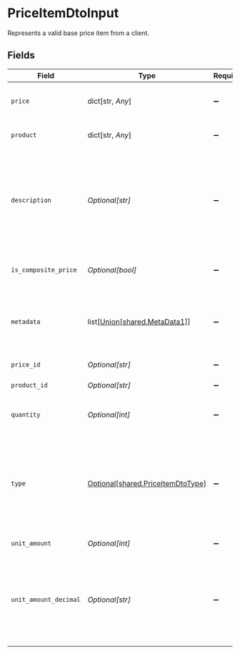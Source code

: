 # PriceItemDtoInput

Represents a valid base price item from a client.


## Fields

| Field                                                                                                                              | Type                                                                                                                               | Required                                                                                                                           | Description                                                                                                                        | Example                                                                                                                            |
| ---------------------------------------------------------------------------------------------------------------------------------- | ---------------------------------------------------------------------------------------------------------------------------------- | ---------------------------------------------------------------------------------------------------------------------------------- | ---------------------------------------------------------------------------------------------------------------------------------- | ---------------------------------------------------------------------------------------------------------------------------------- |
| `price`                                                                                                                            | dict[str, *Any*]                                                                                                                   | :heavy_minus_sign:                                                                                                                 | The snapshot of the price linked to the price item.                                                                                | [object Object]                                                                                                                    |
| `product`                                                                                                                          | dict[str, *Any*]                                                                                                                   | :heavy_minus_sign:                                                                                                                 | The snapshot of the product.                                                                                                       | [object Object]                                                                                                                    |
| `description`                                                                                                                      | *Optional[str]*                                                                                                                    | :heavy_minus_sign:                                                                                                                 | An arbitrary string attached to the price item. Often useful for displaying to users. Defaults to product name.                    |                                                                                                                                    |
| `is_composite_price`                                                                                                               | *Optional[bool]*                                                                                                                   | :heavy_minus_sign:                                                                                                                 | The flag for prices that contain price components.                                                                                 |                                                                                                                                    |
| `metadata`                                                                                                                         | list[[Union[shared.MetaData1]](undefined/models/shared/metadata.md)]                                                               | :heavy_minus_sign:                                                                                                                 | A set of key-value pairs used to store meta data information about an entity.                                                      |                                                                                                                                    |
| `price_id`                                                                                                                         | *Optional[str]*                                                                                                                    | :heavy_minus_sign:                                                                                                                 | The id of the price.                                                                                                               |                                                                                                                                    |
| `product_id`                                                                                                                       | *Optional[str]*                                                                                                                    | :heavy_minus_sign:                                                                                                                 | The id of the product.                                                                                                             |                                                                                                                                    |
| `quantity`                                                                                                                         | *Optional[int]*                                                                                                                    | :heavy_minus_sign:                                                                                                                 | The quantity of products being purchased.                                                                                          |                                                                                                                                    |
| `type`                                                                                                                             | [Optional[shared.PriceItemDtoType]](undefined/models/shared/priceitemdtotype.md)                                                   | :heavy_minus_sign:                                                                                                                 | One of `one_time` or `recurring` depending on whether the price is for a one-time purchase or a recurring (subscription) purchase. |                                                                                                                                    |
| `unit_amount`                                                                                                                      | *Optional[int]*                                                                                                                    | :heavy_minus_sign:                                                                                                                 | The unit amount value                                                                                                              |                                                                                                                                    |
| `unit_amount_decimal`                                                                                                              | *Optional[str]*                                                                                                                    | :heavy_minus_sign:                                                                                                                 | The unit amount in cents to be charged, represented as a decimal string with at most 12 decimal places.                            |                                                                                                                                    |